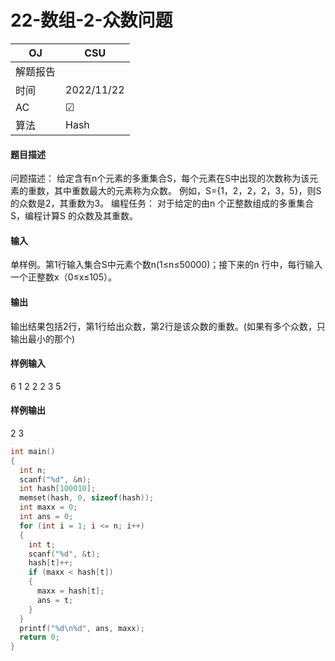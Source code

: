 # 22-数组-2-众数问题

| OJ   | CSU        |
| ---- | ---------- |
| 解题报告 |            |
| 时间   | 2022/11/22 |
| AC   | ☑          |
| 算法   | Hash       |

#### 题目描述

问题描述： &#x20;
给定含有n个元素的多重集合S，每个元素在S中出现的次数称为该元素的重数，其中重数最大的元素称为众数。 &#x20;
例如，S={1，2，2，2，3，5}，则S的众数是2，其重数为3。 &#x20;
编程任务： &#x20;
对于给定的由n 个正整数组成的多重集合S，编程计算S 的众数及其重数。 &#x20;

#### 输入

单样例。第1行输入集合S中元素个数n(1≤n≤50000)；接下来的n 行中，每行输入一个正整数x（0≤x≤105）。 &#x20;

#### 输出

输出结果包括2行，第1行给出众数，第2行是该众数的重数。(如果有多个众数，只输出最小的那个) &#x20;

#### 样例输入&#x20;

6
1
2
2
2
3
5&#x20;

#### 样例输出

2
3

```c
int main()
{
  int n;
  scanf("%d", &n);
  int hash[100010];
  memset(hash, 0, sizeof(hash));
  int maxx = 0;
  int ans = 0;
  for (int i = 1; i <= n; i++)
  {
    int t;
    scanf("%d", &t);
    hash[t]++;
    if (maxx < hash[t])
    {
      maxx = hash[t];
      ans = t;
    }
  }
  printf("%d\n%d", ans, maxx);
  return 0;
}
```
